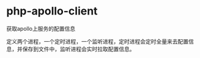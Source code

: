 # php-apollo-client
 
 获取apollo上服务的配置信息

 定义两个进程，一个定时进程，一个监听进程，定时进程会定时全量来去配置信息，并保存到文件中，监听进程会实时拉取配置信息。
